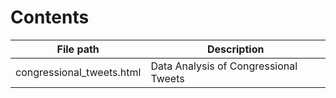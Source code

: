 # Contents

| File path | Description |
| --------- | ----------- |
| congressional_tweets.html | Data Analysis of Congressional Tweets |
